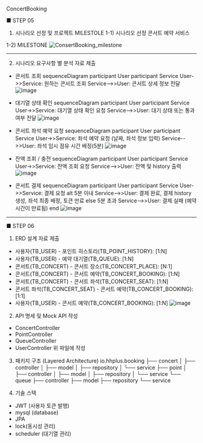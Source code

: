 ConcertBooking

■ STEP 05

1. 시나리오 선정 및 프로젝트 MILESTOLE
   1-1) 시나리오 선정
   콘서트 예약 서비스

1-2) MILESTONE
![ConsertBooking_milestone](https://github.com/user-attachments/assets/e4eb2a8c-5f22-46ce-95b5-ac43e224a3b1)

----------------------------------------------------------------------------------------

2. 시나리오 요구사항 별 분석 자료 제출

- 콘서트 조회
  sequenceDiagram
  participant User
  participant Service
  User->>Service: 원하는 콘서트 조회
  Service-->>User: 콘서트 상세 정보 전달
  ![image](https://github.com/user-attachments/assets/166e9365-d44a-492d-905d-5bec3c65208b)


- 대기열 상태 확인
  sequenceDiagram
  participant User
  participant Service
  User->>Service: 대기열 상태 확인 요청
  Service-->>User: 대기 상태 또는 통과 여부 전달
  ![image](https://github.com/user-attachments/assets/8ef04fbd-9a63-4a75-a54b-700f0ce267e2)


- 콘서트 좌석 예약 요청
  sequenceDiagram
  participant User
  participant Service
  User->>Service: 좌석 예약 요청 (날짜, 좌석 정보 입력)
  Service-->>User: 좌석 임시 점유 시간 배정(5분)
  ![image](https://github.com/user-attachments/assets/60bc83b9-d142-4ab0-96d3-3bdf52a7846d)


- 잔액 조회 / 충전
  sequenceDiagram
  participant User
  participant Service
  User->>Service: 잔액 조회 요청
  Service-->>User: 잔액 및 history 출력
  ![image](https://github.com/user-attachments/assets/f0210ed2-4799-4102-8309-d5c00958b4de)


- 콘서트 결제
  sequenceDiagram
  participant User
  participant Service
  User->>Service: 결제 요청
  alt 5분 이내
  Service-->>User: 결제 완료, 결제 history 생성, 좌석 최종 배정, 토큰 만료
  else 5분 초과
  Service-->>User: 결제 실패 (예약 시간이 만료됨)
  end
  ![image](https://github.com/user-attachments/assets/b89b5f78-6d19-4ce8-b9e0-e72a5e6f2e84)



----------------------------------------------------------------------------------------

■ STEP 06

1. ERD 설계 자료 제출
- 사용자(TB_USER) - 포인트 히스토리(TB_POINT_HISTORY): [1:N]
- 사용자(TB_USER) - 예약 대기열(TB_QUEUE): [1:N]
- 콘서트(TB_CONCERT) - 콘서트 장소(TB_CONCERT_PLACE): [N:1]
- 콘서트(TB_CONCERT) - 콘서트 예약(TB_CONCERT_BOOKING): [1:N]
- 콘서트(TB_CONCERT) - 콘서트 좌석(TB_CONCERT_SEAT): [1:N]
- 콘서트 좌석(TB_CONCERT_SEAT) - 콘서트 예약(TB_CONCERT_BOOKING): [1:1]
- 사용자(TB_USER) - 콘서트 예약(TB_CONCERT_BOOKING): [1:N]
  ![image](https://github.com/user-attachments/assets/c529127d-7a71-4f0c-b9c3-5f627db2dc9e)


2. API 명세 및 Mock API 작성
- ConcertController
- PointController
- QueueController
- UserController
  위 파일에 작성

3. 패키지 구조 (Layered Architecture)
   io.hhplus.booking
   ├── concert
   │   ├── controller
   │   ├── model
   │   ├── repository
   │   └── service
   ├── point
   │   ├── controller
   │   ├── model
   │   ├── repository
   │   └── service
   └── queue
   ├── controller
   ├── model
   ├── repository
   └── service

4. 기술 스택
- JWT (사용자 토큰 발행)
- mysql (database)
- JPA
- lock(동시성 관리)
- scheduler (대기열 관리)
